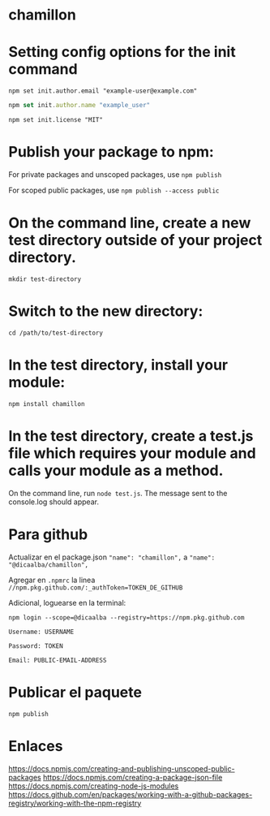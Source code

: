 # chamillon

# Setting config options for the init command

`npm set init.author.email "example-user@example.com"`

```js
npm set init.author.name "example_user"
```

`npm set init.license "MIT"`

# Publish your package to npm:

For private packages and unscoped packages, use
`npm publish`

For scoped public packages, use
`npm publish --access public`

# On the command line, create a new test directory outside of your project directory.

`mkdir test-directory`

# Switch to the new directory:

`cd /path/to/test-directory`

# In the test directory, install your module:

`npm install chamillon`

# In the test directory, create a test.js file which requires your module and calls your module as a method.

On the command line, run `node test.js`. The message sent to the console.log should appear.

# Para github

Actualizar en el package.json `"name": "chamillon",` a `"name": "@dicaalba/chamillon",`

Agregar en `.npmrc` la linea `//npm.pkg.github.com/:_authToken=TOKEN_DE_GITHUB`

Adicional, loguearse en la terminal:

`npm login --scope=@dicaalba --registry=https://npm.pkg.github.com`

`Username: USERNAME`

`Password: TOKEN`

`Email: PUBLIC-EMAIL-ADDRESS`

# Publicar el paquete

`npm publish`

# Enlaces
https://docs.npmjs.com/creating-and-publishing-unscoped-public-packages
https://docs.npmjs.com/creating-a-package-json-file
https://docs.npmjs.com/creating-node-js-modules
https://docs.github.com/en/packages/working-with-a-github-packages-registry/working-with-the-npm-registry


